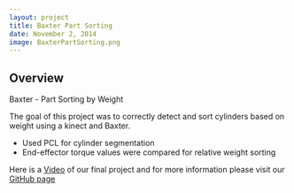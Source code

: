 ```yaml
---
layout: project
title: Baxter Part Sorting
date: November 2, 2014
image: BaxterPartSorting.png
---
```


## Overview
Baxter - Part Sorting by Weight

The goal of this project was to correctly detect and sort cylinders based on weight using a kinect and Baxter.

* Used PCL for cylinder segmentation
* End-effector torque values were compared for relative weight sorting

Here is a [Video](https://vimeo.com/114438212) of our final project and for more information please visit our [GitHub page](https://github.com/athulyasimon/baxter_sort)
